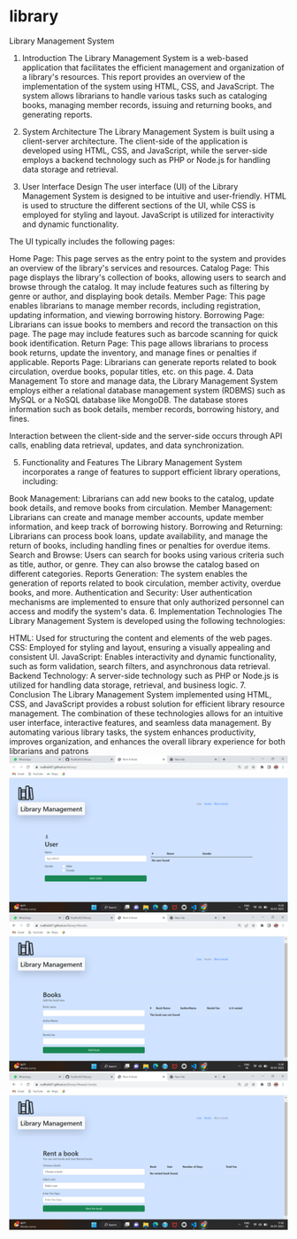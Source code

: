 # library
Library Management System 

1. Introduction
The Library Management System is a web-based application that facilitates the efficient management and organization of a library's resources. This report provides an overview of the implementation of the system using HTML, CSS, and JavaScript. The system allows librarians to handle various tasks such as cataloging books, managing member records, issuing and returning books, and generating reports.

2. System Architecture
The Library Management System is built using a client-server architecture. The client-side of the application is developed using HTML, CSS, and JavaScript, while the server-side employs a backend technology such as PHP or Node.js for handling data storage and retrieval.

3. User Interface Design
The user interface (UI) of the Library Management System is designed to be intuitive and user-friendly. HTML is used to structure the different sections of the UI, while CSS is employed for styling and layout. JavaScript is utilized for interactivity and dynamic functionality.

The UI typically includes the following pages:

Home Page: This page serves as the entry point to the system and provides an overview of the library's services and resources.
Catalog Page: This page displays the library's collection of books, allowing users to search and browse through the catalog. It may include features such as filtering by genre or author, and displaying book details.
Member Page: This page enables librarians to manage member records, including registration, updating information, and viewing borrowing history.
Borrowing Page: Librarians can issue books to members and record the transaction on this page. The page may include features such as barcode scanning for quick book identification.
Return Page: This page allows librarians to process book returns, update the inventory, and manage fines or penalties if applicable.
Reports Page: Librarians can generate reports related to book circulation, overdue books, popular titles, etc. on this page.
4. Data Management
To store and manage data, the Library Management System employs either a relational database management system (RDBMS) such as MySQL or a NoSQL database like MongoDB. The database stores information such as book details, member records, borrowing history, and fines.

Interaction between the client-side and the server-side occurs through API calls, enabling data retrieval, updates, and data synchronization.

5. Functionality and Features
The Library Management System incorporates a range of features to support efficient library operations, including:

Book Management: Librarians can add new books to the catalog, update book details, and remove books from circulation.
Member Management: Librarians can create and manage member accounts, update member information, and keep track of borrowing history.
Borrowing and Returning: Librarians can process book loans, update availability, and manage the return of books, including handling fines or penalties for overdue items.
Search and Browse: Users can search for books using various criteria such as title, author, or genre. They can also browse the catalog based on different categories.
Reports Generation: The system enables the generation of reports related to book circulation, member activity, overdue books, and more.
Authentication and Security: User authentication mechanisms are implemented to ensure that only authorized personnel can access and modify the system's data.
6. Implementation Technologies
The Library Management System is developed using the following technologies:

HTML: Used for structuring the content and elements of the web pages.
CSS: Employed for styling and layout, ensuring a visually appealing and consistent UI.
JavaScript: Enables interactivity and dynamic functionality, such as form validation, search filters, and asynchronous data retrieval.
Backend Technology: A server-side technology such as PHP or Node.js is utilized for handling data storage, retrieval, and business logic.
7. Conclusion
The Library Management System implemented using HTML, CSS, and JavaScript provides a robust solution for efficient library resource management. The combination of these technologies allows for an intuitive user interface, interactive features, and seamless data management. By automating various library tasks, the system enhances productivity, improves organization, and enhances the overall library experience for both librarians and patrons
![](screenshots/1.png)
![](screenshots/2.png)
![](screenshots/3.png)
